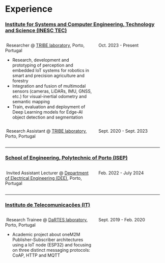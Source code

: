 # Experience

### <a href="https://www.inesctec.pt" target="_blank">Institute for Systems and Computer Engineering, Technology and Science (INESC TEC)</a>

<div style="display: flex;">
  <div style="flex: 1;">
    <p>&nbsp;Researcher @ <a href="https://www.inesctec.pt/en/laboratories/tribe-laboratory-of-robotics-and-iot-for-smart-precision-agriculture-and-forestry" target="_blank">TRIBE laboratory</a>, Porto, Portugal</p>
    <ul>
      <li>Research, development and prototyping of perception and embedded IoT systems for robotics in smart and precision agriculture and forestry</li>
      <li>Integration and fusion of multimodal sensors (cameras, LiDARs, IMU, GNSS, etc.) for visual-inertial odometry and semantic mapping</li>
      <li>Train, evaluation and deployment of Deep Learning models for Edge-AI object detection and segmentation</li>
    </ul>
  </div>
  <div style="width: 200px; margin-left: 20px;">
    <p>Oct. 2023 - Present</p>
  </div>
</div>

<div style="display: flex;">
  <div style="flex: 1;">
    <p>&nbsp;Research Assistant @ <a href="https://www.inesctec.pt/en/laboratories/tribe-laboratory-of-robotics-and-iot-for-smart-precision-agriculture-and-forestry" target="_blank">TRIBE laboratory</a>, Porto, Portugal</p>
  </div>
  <div style="width: 200px; margin-left: 20px;">
    <p>Sept. 2020 - Sept. 2023</p>
  </div>
</div>


___


### <a href="https://www.isep.ipp.pt" target="_blank">School of Engineering, Polytechnic of Porto (ISEP)</a>

<div style="display: flex;">
  <div style="flex: 1;">
    <p>&nbsp;Invited Assistant Lecturer @ <a href="https://www.dee.isep.ipp.pt" target="_blank">Department of Electrical Engineering (DEE)</a>, Porto, Portugal</p>
    <!-- <ul>
      <li>item 1</li>
      <li>item 2</li>
    </ul> -->
  </div>
  <div style="width: 200px; margin-left: 20px;">
    <p>Feb. 2022 - July 2024</p>
  </div>
</div>


___


### <a href="https://www.it.pt" target="_blank">Instituto de Telecomunicações (IT)</a>

<div style="display: flex;">
  <div style="flex: 1;">
    <p>&nbsp;Research Trainee @ <a href="https://it.pt/Laboratories/Index/2046" target="_blank">DaRTES laboratory</a>, Porto, Portugal</p>
    <ul>
      <li>Academic project about oneM2M Publisher-Subscriber architectures using a IoT node (ESP32) and focusing
on three distinct messaging protocols: CoAP, HTTP and MQTT
      </li>
    </ul>
  </div>
  <div style="width: 200px; margin-left: 20px;">
    <p>Sept. 2019 - Feb. 2020</p>
  </div>
</div>
